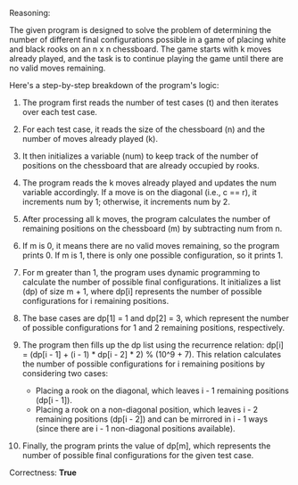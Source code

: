 Reasoning:

The given program is designed to solve the problem of determining the number of different final configurations possible in a game of placing white and black rooks on an n x n chessboard. The game starts with k moves already played, and the task is to continue playing the game until there are no valid moves remaining.

Here's a step-by-step breakdown of the program's logic:

1.  The program first reads the number of test cases (t) and then iterates over each test case.
2.  For each test case, it reads the size of the chessboard (n) and the number of moves already played (k).
3.  It then initializes a variable (num) to keep track of the number of positions on the chessboard that are already occupied by rooks.
4.  The program reads the k moves already played and updates the num variable accordingly. If a move is on the diagonal (i.e., c == r), it increments num by 1; otherwise, it increments num by 2.
5.  After processing all k moves, the program calculates the number of remaining positions on the chessboard (m) by subtracting num from n.
6.  If m is 0, it means there are no valid moves remaining, so the program prints 0. If m is 1, there is only one possible configuration, so it prints 1.
7.  For m greater than 1, the program uses dynamic programming to calculate the number of possible final configurations. It initializes a list (dp) of size m + 1, where dp\[i] represents the number of possible configurations for i remaining positions.
8.  The base cases are dp\[1] = 1 and dp\[2] = 3, which represent the number of possible configurations for 1 and 2 remaining positions, respectively.
9.  The program then fills up the dp list using the recurrence relation: dp\[i] = (dp\[i - 1] + (i - 1) \* dp\[i - 2] \* 2) % (10^9 + 7). This relation calculates the number of possible configurations for i remaining positions by considering two cases:

    *   Placing a rook on the diagonal, which leaves i - 1 remaining positions (dp\[i - 1]).
    *   Placing a rook on a non-diagonal position, which leaves i - 2 remaining positions (dp\[i - 2]) and can be mirrored in i - 1 ways (since there are i - 1 non-diagonal positions available).
10. Finally, the program prints the value of dp\[m], which represents the number of possible final configurations for the given test case.

Correctness: **True**